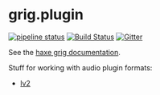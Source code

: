 # grig.plugin

[![pipeline status](https://gitlab.com/haxe-grig/grig.plugin/badges/master/pipeline.svg)](https://gitlab.com/haxe-grig/grig.plugin/commits/master)
[![Build Status](https://travis-ci.org/osakared/grig.plugin.svg?branch=master)](https://travis-ci.org/osakared/grig.plugin)
[![Gitter](https://badges.gitter.im/haxe-grig/Lobby.svg)](https://gitter.im/haxe-grig/Lobby?utm_source=badge&utm_medium=badge&utm_campaign=pr-badge&utm_content=badge)

See the [haxe grig documentation](https://haxe-grig.gitlab.io/grig/).

Stuff for working with audio plugin formats:

* [lv2](http://lv2plug.in/)